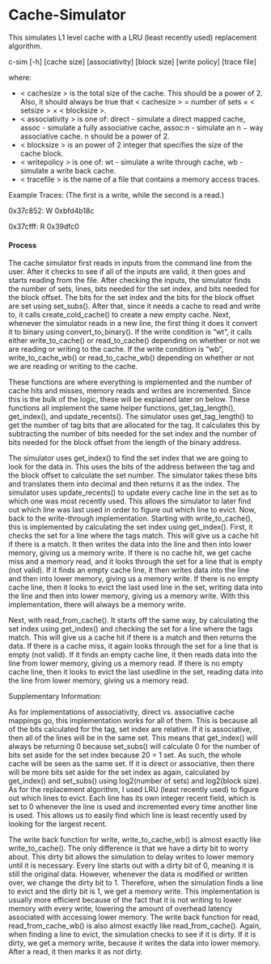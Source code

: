 # Cache-Simulator

This simulates L1 level cache with a LRU (least recently used) replacement algorithm.

c-sim [-h] [cache size] [associativity] [block size] [write policy] [trace file]

where:
* < cachesize > is the total size of the cache. This should be a power of 2. Also, it should always be true that
< cachesize > = number of sets × < setsize > × < blocksize >.
* < associativity > is one of: direct - simulate a direct mapped cache, assoc - simulate a fully associative cache, assoc:n - simulate an n − way associative cache. n should be a power of 2.
* < blocksize > is an power of 2 integer that specifies the size of the cache block.
* < writepolicy > is one of: wt - simulate a write through cache, wb - simulate a write back cache.
* < tracefile > is the name of a file that contains a memory access traces. 

Example Traces: (The first is a write, while the second is a read.)

0x37c852: W 0xbfd4b18c 

0x37cfff: R 0x39dfc0

#### Process
  The cache simulator first reads in inputs from the command line from the user. After it checks to see if all of the inputs are valid, it then goes and starts reading from the file. After checking the inputs, the simulator finds the number of sets, lines, bits needed for the set index, and bits needed for the block offset. The bits for the set index and the bits for the block offset are set using set_subs(). After that, since it needs a cache to read and write to, it calls create_cold_cache() to create a new empty cache. Next, whenever the simulator reads in a new line, the first thing it does it convert it to binary using convert_to_binary(). If the write condition is “wt”, it calls either write_to_cache() or read_to_cache() depending on whether or not we are reading or writing to the cache. If the write condition is “wb”, write_to_cache_wb() or read_to_cache_wb() depending on whether or not we are reading or writing to the cache.

  These functions are where everything is implemented and the number of cache hits and misses, memory reads and writes are incremented. Since this is the bulk of the logic, these will be explained later on below. These functions all implement the same helper functions, get_tag_length(), get_index(), and update_recents(). The simulator uses get_tag_length() to get the number of tag bits that are allocated for the tag. It calculates this by subtracting the number of bits needed for the set index and the number of bits needed for the block offset from the length of the binary address. 
  
  The simulator uses get_index() to find the set index that we are going to look for the data in. This uses the bits of the address between the tag and the block offset to calculate the set number. The simulator takes these bits and translates them into decimal and then returns it as the index. The simulator uses update_recents() to update every cache line in the set as to which one was most recently used. This allows the simulator to later find out which line was last used in order to figure out which line to evict.
Now, back to the write-through implementation. Starting with write_to_cache(), this is implemented by calculating the set index using get_index(). First, it checks the set for a line where the tags match. This will give us a cache hit if there is a match. It then writes the data into the line and then into lower memory, giving us a memory write. If there is no cache hit, we get cache miss and a memory read, and it looks through the set for a line that is empty (not valid). If it finds an empty cache line, it then writes data into the line and then into lower memory, giving us a memory write. If there is no empty cache line, then it looks to evict the last used line in the set, writing data into the line and then into lower memory, giving us a memory write. With this implementation, there will always be a memory write.

  Next, with read_from_cache(). It starts off the same way, by calculating the set index using get_index() and checking the set for a line where the tags match. This will give us a cache hit if there is a match and then returns the data. If there is a cache miss, it again looks through the set for a line that is empty (not valid). If it finds an empty cache line, it then reads data into the line from lower memory, giving us a memory read. If there is no empty cache line, then it looks to evict the last usedline in the set, reading data into the line from lower memory, giving us a memory read.

Supplementary Information:

  As for implementations of associativity, direct vs. associative cache mappings
go, this implementation works for all of them. This is because all of the bits calculated for the tag, set index are relative. If it is associative, then all of the lines will be in the same set. This means that get_index() will always be returning 0 because set_subs() will calculate 0 for the number of bits set aside for the set index because 20 = 1 set. As such, the whole cache will be seen as the same set. If it is direct or associative, then there will be more bits set aside for the set index as again, calculated by get_index() and set_subs() using log2(number of sets) and log2(block size).
As for the replacement algorithm, I used LRU (least recently used) to figure out which lines to evict. Each line has its own integer recent field, which is set to 0 whenever the line is used and incremented every time another line is used. This allows us to easily find which line is least recently used by looking for the largest recent.

   The write back function for write, write_to_cache_wb() is almost exactly like write_to_cache(). The only difference is that we have a dirty bit to worry about. This dirty bit allows the simulation to delay writes to lower memory until it is necessary. Every line starts out with a dirty bit of 0, meaning it is still the original data. However, whenever the data is modified or written over, we change the dirty bit to 1. Therefore, when the simulation finds a line to evict and the dirty bit is 1, we get a memory write. This implementation is usually more efficient because of the fact that it is not writing to lower memory with every write, lowering the amount of overhead latency associated with accessing lower memory.
The write back function for read, read_from_cache_wb() is also almost exactly like read_from_cache(). Again, when finding a line to evict, the simulation checks to see if it is dirty. If it is dirty, we get a memory write, because it writes the data into lower memory. After a read, it then marks it as not dirty.
